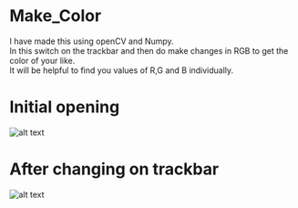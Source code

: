 # Make_Color

I have made this using openCV and Numpy.
<br/>In this switch on the trackbar and then do make changes in RGB to get the color of your like.
<br/>It will be helpful to find you values of R,G and B individually.

# Initial opening
![alt text]()

# After changing on trackbar
![alt text]()
